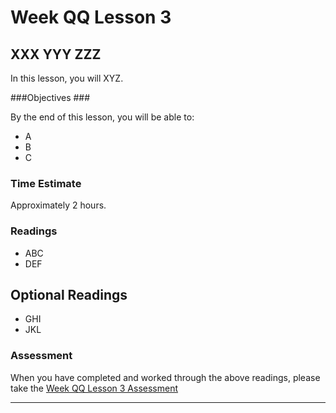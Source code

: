 # Week QQ Lesson 3 #
## XXX YYY ZZZ ##

In this lesson, you will XYZ. 

###Objectives ###

By the end of this lesson, you will be able to:

- A
- B 
- C

### Time Estimate ###

Approximately 2 hours.

### Readings ####

- ABC
- DEF

## Optional Readings ##

- GHI
- JKL
 
### Assessment ###

When you have completed and worked through the above readings, please take the [Week QQ Lesson 3 Assessment][la]

----

[la]: https://learn.illinois.edu/
